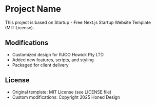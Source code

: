 # Project Name

This project is based on Startup - Free Next.js Startup Website Template (MIT License).

## Modifications

- Customized design for RJCO Howick Pty LTD
- Added new features, scripts, and styling
- Packaged for client delivery

## License

- Original template: MIT License (see LICENSE file)
- Custom modifications: Copyright 2025 Honed Design